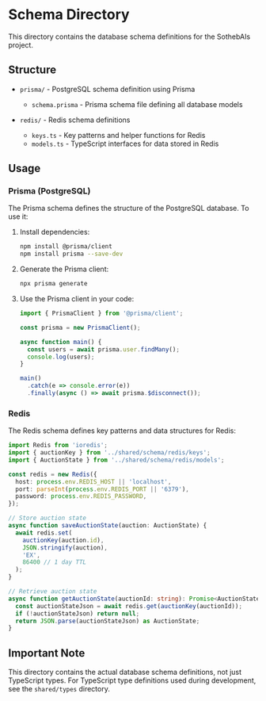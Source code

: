 # Schema Directory

This directory contains the database schema definitions for the SothebAIs project.

## Structure

- `prisma/` - PostgreSQL schema definition using Prisma
  - `schema.prisma` - Prisma schema file defining all database models

- `redis/` - Redis schema definitions
  - `keys.ts` - Key patterns and helper functions for Redis
  - `models.ts` - TypeScript interfaces for data stored in Redis

## Usage

### Prisma (PostgreSQL)

The Prisma schema defines the structure of the PostgreSQL database. To use it:

1. Install dependencies:
   ```bash
   npm install @prisma/client
   npm install prisma --save-dev
   ```

2. Generate the Prisma client:
   ```bash
   npx prisma generate
   ```

3. Use the Prisma client in your code:
   ```typescript
   import { PrismaClient } from '@prisma/client';

   const prisma = new PrismaClient();

   async function main() {
     const users = await prisma.user.findMany();
     console.log(users);
   }

   main()
     .catch(e => console.error(e))
     .finally(async () => await prisma.$disconnect());
   ```

### Redis

The Redis schema defines key patterns and data structures for Redis:

```typescript
import Redis from 'ioredis';
import { auctionKey } from '../shared/schema/redis/keys';
import { AuctionState } from '../shared/schema/redis/models';

const redis = new Redis({
  host: process.env.REDIS_HOST || 'localhost',
  port: parseInt(process.env.REDIS_PORT || '6379'),
  password: process.env.REDIS_PASSWORD,
});

// Store auction state
async function saveAuctionState(auction: AuctionState) {
  await redis.set(
    auctionKey(auction.id),
    JSON.stringify(auction),
    'EX',
    86400 // 1 day TTL
  );
}

// Retrieve auction state
async function getAuctionState(auctionId: string): Promise<AuctionState | null> {
  const auctionStateJson = await redis.get(auctionKey(auctionId));
  if (!auctionStateJson) return null;
  return JSON.parse(auctionStateJson) as AuctionState;
}
```

## Important Note

This directory contains the actual database schema definitions, not just TypeScript types. For TypeScript type definitions used during development, see the `shared/types` directory. 